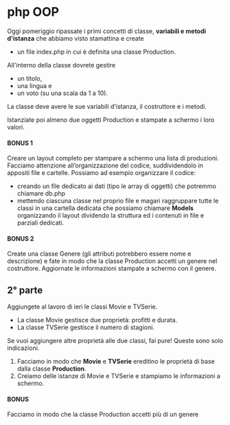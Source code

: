 # php OOP

Oggi pomeriggio ripassate i primi concetti di classe, **variabili e metodi d'istanza** che abbiamo visto stamattina e create

- un file index.php in cui è definita una classe Production.

All'interno della classe dovrete gestire

- un titolo,
- una lingua e
- un voto (su una scala da 1 a 10).

La classe deve avere le sue variabili d'istanza, il costruttore e i metodi.

Istanziate poi almeno due oggetti Production e stampate a schermo i loro valori.

#### BONUS 1

Creare un layout completo per stampare a schermo una lista di produzioni. <br>
Facciamo attenzione all’organizzazione del codice, suddividendolo in appositi file e cartelle. Possiamo ad esempio organizzare il codice:

- creando un file dedicato ai dati (tipo le array di oggetti) che potremmo chiamare db.php
- mettendo ciascuna classe nel proprio file e magari raggruppare tutte le classi in una cartella dedicata che possiamo chiamare **Models**
  organizzando il layout dividendo la struttura ed i contenuti in file e parziali dedicati.

#### BONUS 2

Create una classe Genere (gli attributi potrebbero essere nome e descrizione) e fate in modo che la classe Production accetti un genere nel costruttore. Aggiornate le informazioni stampate a schermo con il genere.

## 2° parte

Aggiungete al lavoro di ieri le classi Movie e TVSerie.

- La classe Movie gestisce due proprietà: profitti e durata.
- La classe TVSerie gestisce il numero di stagioni.

Se vuoi aggiungere altre proprietà alle due classi, fai pure! Queste sono solo indicazioni.

1. Facciamo in modo che **Movie** e **TVSerie** ereditino le proprietà di base dalla classe **Production**.
2. Creiamo delle istanze di Movie e TVSerie e stampiamo le informazioni a schermo.

#### BONUS

Facciamo in modo che la classe Production accetti più di un genere
